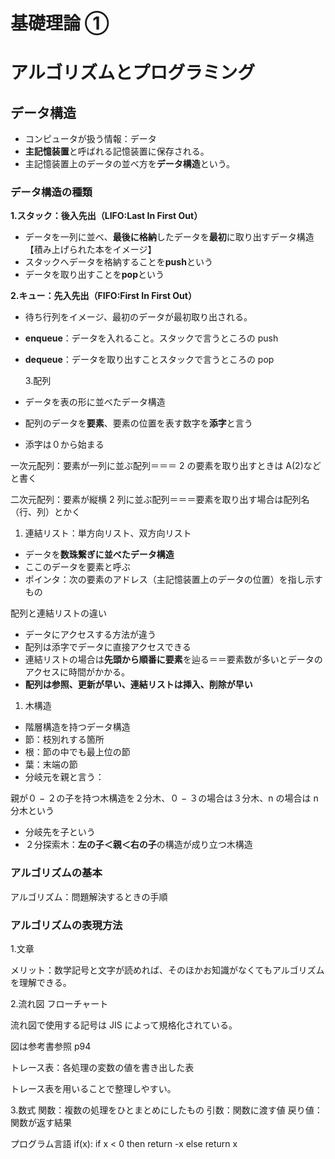 # 基礎理論 ①

# アルゴリズムとプログラミング

## データ構造

- コンピュータが扱う情報：データ
- **主記憶装置**と呼ばれる記憶装置に保存される。
- 主記憶装置上のデータの並べ方を**データ構造**という。

### データ構造の種類

**1.スタック：後入先出（LIFO:Last In First Out）**

- データを一列に並べ、**最後に格納**したデータを**最初**に取り出すデータ構造【積み上げられた本をイメージ】
- スタックへデータを格納することを**push**という
- データを取り出すことを**pop**という

**2.キュー：先入先出（FIFO:First In First Out）**

- 待ち行列をイメージ、最初のデータが最初取り出される。
- **enqueue**：データを入れること。スタックで言うところの push
- **dequeue**：データを取り出すことスタックで言うところの pop

  3.配列

- データを表の形に並べたデータ構造
- 配列のデータを**要素**、要素の位置を表す数字を**添字**と言う
- 添字は０から始まる

一次元配列：要素が一列に並ぶ配列＝＝＝ 2 の要素を取り出すときは A(2)などと書く

二次元配列：要素が縦横 2 列に並ぶ配列＝＝＝要素を取り出す場合は配列名（行、列）とかく

1. 連結リスト：単方向リスト、双方向リスト

- データを**数珠繋ぎに並べたデータ構造**
- ここのデータを要素と呼ぶ
- ポインタ：次の要素のアドレス（主記憶装置上のデータの位置）を指し示すもの

配列と連結リストの違い

- データにアクセスする方法が違う
- 配列は添字でデータに直接アクセスできる
- 連結リストの場合は**先頭から順番に要素**を辿る＝＝要素数が多いとデータのアクセスに時間がかかる。
- **配列は参照、更新が早い、連結リストは挿入、削除が早い**

1. 木構造

- 階層構造を持つデータ構造
- 節：枝別れする箇所
- 根：節の中でも最上位の節
- 葉：末端の節
- 分岐元を親と言う：

親が０ − ２の子を持つ木構造を２分木、０ − ３の場合は３分木、n の場合は n 分木という

- 分岐先を子という
- ２分探索木：**左の子＜親＜右の子**の構造が成り立つ木構造

### アルゴリズムの基本

アルゴリズム：問題解決するときの手順

### アルゴリズムの表現方法

1.文章

メリット：数学記号と文字が読めれば、そのほかお知識がなくてもアルゴリズムを理解できる。

2.流れ図 フローチャート

流れ図で使用する記号は JIS によって規格化されている。

図は参考書参照 p94

トレース表：各処理の変数の値を書き出した表

トレース表を用いることで整理しやすい。

3.数式
関数：複数の処理をひとまとめにしたもの
引数：関数に渡す値
戻り値：関数が返す結果

プログラム言語
if(x):
if x < 0 then
return -x
else
return x
